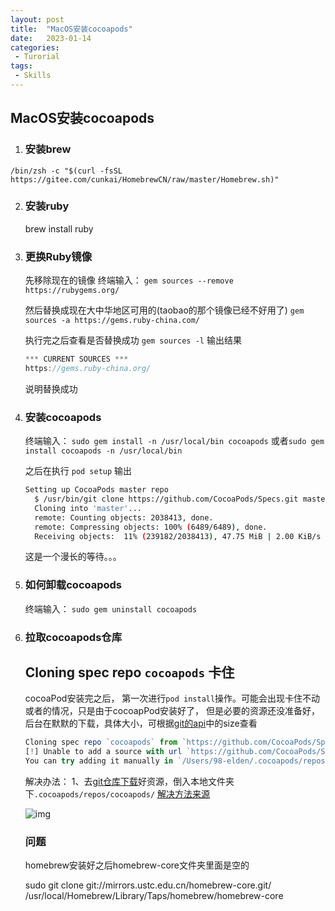 ```yaml
---
layout: post
title:  "MacOS安装cocoapods"
date:   2023-01-14
categories:
 - Turorial
tags:
 - Skills
---
```


## MacOS安装cocoapods

1. ### 安装brew

```
/bin/zsh -c "$(curl -fsSL https://gitee.com/cunkai/HomebrewCN/raw/master/Homebrew.sh)"
```

2. ### 安装ruby

   brew install ruby

3. ### 更换Ruby镜像

   先移除现在的镜像
   终端输入：
   `gem sources --remove https://rubygems.org/`

   然后替换成现在大中华地区可用的(taobao的那个镜像已经不好用了)
   `gem sources -a https://gems.ruby-china.com/`

   执行完之后查看是否替换成功
   `gem sources -l`
   输出结果

   

   ```cpp
   *** CURRENT SOURCES ***
   https://gems.ruby-china.org/
   ```

   说明替换成功

4. ### 安装cocoapods

   终端输入：
   `sudo gem install -n /usr/local/bin cocoapods` 或者`sudo gem install cocoapods -n /usr/local/bin`

   之后在执行
   `pod setup`
   输出

   

   ```bash
   Setting up CocoaPods master repo
     $ /usr/bin/git clone https://github.com/CocoaPods/Specs.git master --progress
     Cloning into 'master'...
     remote: Counting objects: 2038413, done.        
     remote: Compressing objects: 100% (6489/6489), done.        
     Receiving objects:  11% (239182/2038413), 47.75 MiB | 2.00 KiB/s
   ```

   这是一个漫长的等待。。。

5. ### 如何卸载cocoapods

   终端输入：
   `sudo gem uninstall cocoapods`

6. ### 拉取cocoapods仓库

   ## Cloning spec repo `cocoapods` 卡住

   cocoaPod安装完之后， 第一次进行`pod install`操作。可能会出现卡住不动或者的情况，只是由于cocoapPod安装好了， 但是必要的资源还没准备好，后台在默默的下载，具体大小，可根据[git的api](https://links.jianshu.com/go?to=https%3A%2F%2Fapi.github.com%2Frepos%2FCocoaPods%2FSpecs)中的size查看

   

   ```jsx
   Cloning spec repo `cocoapods` from `https://github.com/CocoaPods/Specs.git`
   [!] Unable to add a source with url `https://github.com/CocoaPods/Specs.git` named `cocoapods`.
   You can try adding it manually in `/Users/98-elden/.cocoapods/repos` or via `pod repo add`.
   ```

   解决办法：
   1、去[git仓库下载](https://links.jianshu.com/go?to=https%3A%2F%2Fgithub.com%2FCocoaPods%2FSpecs)好资源，倒入本地文件夹下`.cocoapods/repos/cocoapods/`
   [解决方法来源](https://links.jianshu.com/go?to=https%3A%2F%2Fblog.csdn.net%2FMorris_%2Farticle%2Fdetails%2F105492447)

   ![img](https:////upload-images.jianshu.io/upload_images/5955701-877577cc0ba714d5.png?imageMogr2/auto-orient/strip|imageView2/2/w/733)

   

   ### 问题

   homebrew安装好之后homebrew-core文件夹里面是空的

   sudo git clone git://mirrors.ustc.edu.cn/homebrew-core.git/  /usr/local/Homebrew/Library/Taps/homebrew/homebrew-core
